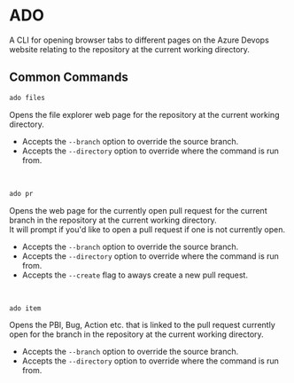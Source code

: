 # ADO

A CLI for opening browser tabs to different pages on the Azure Devops website relating to the repository at the current working directory.

## Common Commands

```bash
ado files
```

Opens the file explorer web page for the repository at the current working directory.

- Accepts the `--branch` option to override the source branch.
- Accepts the `--directory` option to override where the command is run from.

<br />

```bash
ado pr
```

Opens the web page for the currently open pull request for the current branch in the repository at the current working directory.  
It will prompt if you'd like to open a pull request if one is not currently open.

- Accepts the `--branch` option to override the source branch.
- Accepts the `--directory` option to override where the command is run from.
- Accepts the `--create` flag to aways create a new pull request.

<br />

```bash
ado item
```

Opens the PBI, Bug, Action etc. that is linked to the pull request currently open for the branch in the repository at the current working directory.

- Accepts the `--branch` option to override the source branch.
- Accepts the `--directory` option to override where the command is run from.
